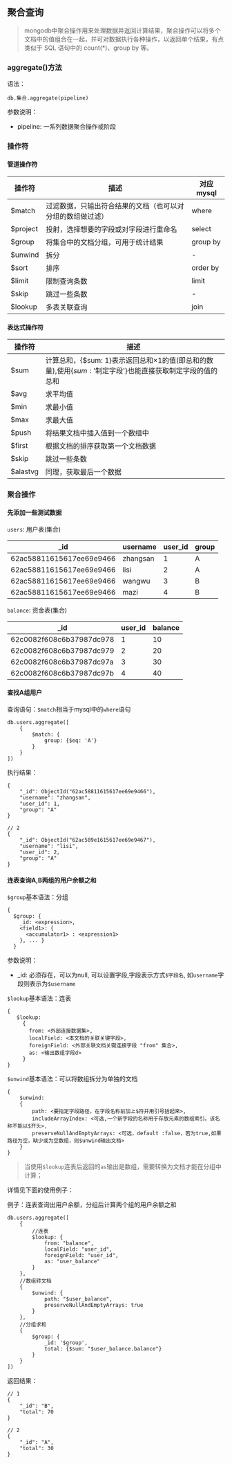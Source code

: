 ## 聚合查询

> mongodb中聚合操作用来处理数据并返回计算结果，聚合操作可以将多个文档中的值组合在一起，并可对数据执行各种操作，以返回单个结果，有点类似于 SQL 语句中的 count(*)、group by 等。

### aggregate()方法

语法：
```
db.集合.aggregate(pipeline)
```

参数说明：
- pipeline: 一系列数据聚合操作或阶段

### 操作符

#### 管道操作符

| 操作符 | 描述 | 对应mysql |
| ---- | ---- | ---- |
| $match | 过滤数据，只输出符合结果的文档（也可以对分组的数组做过滤） | where |
| $project | 投射，选择想要的字段或对字段进行重命名 | select |
| $group | 将集合中的文档分组，可用于统计结果 | group by |
| $unwind | 拆分 | - |
| $sort | 排序 | order by |
| $limit | 限制查询条数 | limit |
| $skip | 跳过一些条数 | - |
| $lookup | 多表关联查询 | join |

#### 表达式操作符

| 操作符 | 描述 |
| ---- | ---- |
| $sum | 计算总和，{$sum: 1}表示返回总和×1的值(即总和的数量),使用{$sum: '$制定字段'}也能直接获取制定字段的值的总和 |
| $avg | 求平均值 |
| $min | 求最小值 |
| $max | 求最大值 |
| $push | 将结果文档中插入值到一个数组中 |
| $first | 根据文档的排序获取第一个文档数据 |
| $skip | 跳过一些条数 |
| $alastvg | 同理，获取最后一个数据 |

### 聚合操作

#### 先添加一些测试数据

`users`: 用户表(集合)

| _id | username | user_id | group |
| ---- | ---- | ---- | ---- |
| 62ac58811615617ee69e9466 | zhangsan	| 1	| A |
| 62ac58811615617ee69e9466 | lisi	| 2	| A |
| 62ac58811615617ee69e9466 | wangwu	| 3	| B |
| 62ac58811615617ee69e9466 | mazi	| 4	| B |

`balance`: 资金表(集合)

| _id | user_id | balance |
| ---- | ---- | ---- |
| 62c0082f608c6b37987dc978	| 1 |	10
| 62c0082f608c6b37987dc979	| 2 |	20
| 62c0082f608c6b37987dc97a	| 3 |	30
| 62c0082f608c6b37987dc97b	| 4 |	40

#### 查找A组用户

查询语句：`$match`相当于mysql中的`where`语句
```
db.users.aggregate([
	{
		$match: {
			group: {$eq: 'A'}
		}
	}
])
```

执行结果：
```
{
    "_id": ObjectId("62ac58811615617ee69e9466"),
    "username": "zhangsan",
    "user_id": 1,
    "group": "A"
}

// 2
{
    "_id": ObjectId("62ac589e1615617ee69e9467"),
    "username": "lisi",
    "user_id": 2,
    "group": "A"
}
```

#### 连表查询A,B两组的用户余额之和

`$group`基本语法：分组
```
{ 
  $group: { 
    _id: <expression>, 
    <field1>: { 
      <accumulator1> : <expression1> 
    }, ... } 
  }
```
参数说明：
- _id: 必须存在，可以为null, 可以设置字段,字段表示方式`$字段名`, 如`username`字段则表示为`$username`

`$lookup`基本语法：连表
```
{
   $lookup:
     {
       from: <外部连接数据集>,
       localField: <本文档的关联关键字段>,
       foreignField: <外部关联文档关键连接字段 "from" 集合>,
       as: <输出数组字段d>
     }
}
```

`$unwind`基本语法：可以将数组拆分为单独的文档
```
{ 
	$unwind: 
	{
		path: <要指定字段路径，在字段名称前加上$符并用引号括起来>, 
		includeArrayIndex: <可选,一个新字段的名称用于存放元素的数组索引。该名称不能以$开头>, 
		preserveNullAndEmptyArrays: <可选，default :false，若为true,如果路径为空，缺少或为空数组，则$unwind输出文档> 
	} 
}
```

> 当使用`$lookup`连表后返回的`as`输出是数组，需要转换为文档才能在分组中计算；

详情见下面的使用例子：

例子：连表查询出用户余额，分组后计算两个组的用户余额之和
```
db.users.aggregate([
	{
		//连表
		$lookup: {
			from: "balance",
			localField: "user_id",
			foreignField: "user_id",
			as: "user_balance"
		}
	},
	//数组转文档
	{
		$unwind: {
			path: "$user_balance",
			preserveNullAndEmptyArrays: true
		}
	},
	//分组求和
	{
		$group: {
			_id: '$group',
			total: {$sum: "$user_balance.balance"}
		}
	}
])
```

返回结果：
```
// 1
{
    "_id": "B",
    "total": 70
}

// 2
{
    "_id": "A",
    "total": 30
}
```